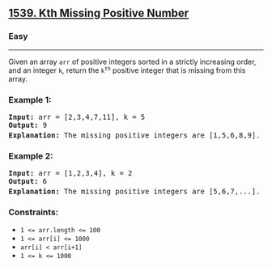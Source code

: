 <h2><a href="https://leetcode.com/problems/kth-missing-positive-number">1539. Kth Missing Positive Number</a></h2>
<h3>Easy</h3>
<hr>
<p>Given an array <code>arr</code> of positive integers sorted in a strictly increasing order, and an integer <code>k</code>, return the <code>k<sup>th</sup></code> positive integer that is missing from this array.</p>

<h3>Example 1:</h3>
<pre>
<b>Input:</b> arr = [2,3,4,7,11], k = 5
<b>Output:</b> 9
<b>Explanation:</b> The missing positive integers are [1,5,6,8,9]. The 5<sup>th</sup> missing positive integer is 9.
</pre>

<h3>Example 2:</h3>
<pre>
<b>Input:</b> arr = [1,2,3,4], k = 2
<b>Output:</b> 6
<b>Explanation:</b> The missing positive integers are [5,6,7,...]. The 2<sup>nd</sup> missing positive integer is 6.
</pre>

<h3>Constraints:</h3>
<ul>
  <li><code>1 &lt;= arr.length &lt;= 100</code></li>
  <li><code>1 &lt;= arr[i] &lt;= 1000</code></li>
  <li><code>arr[i] &lt; arr[i+1]</code></li>
  <li><code>1 &lt;= k &lt;= 1000</code></li>
</ul>

